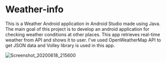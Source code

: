 # Weather-info

This is a  Weather Android application in Android Studio made using Java. The main goal of this project is to develop an android application for checking weather conditions at other places. This app retrieves real-time weather from API and shows it to user. I've used OpenWeatherMap API to get JSON data and Volley library is used in this app.




![Screenshot_20200618_215600](https://user-images.githubusercontent.com/45752419/92316984-08c1f900-f019-11ea-9cdd-3c5ded98fef3.png)


